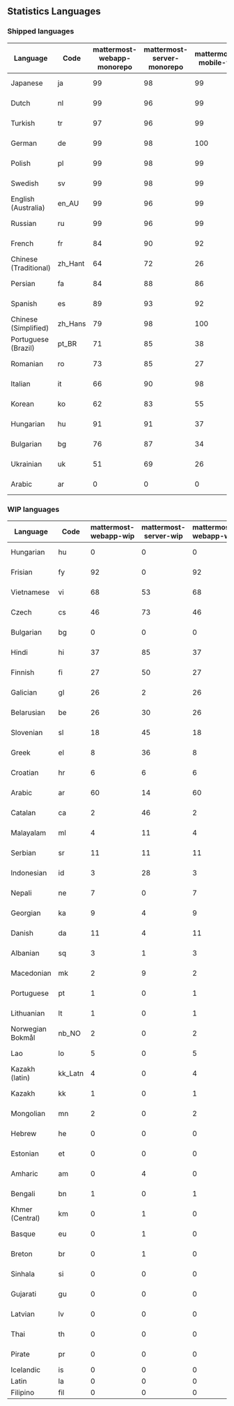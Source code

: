 ## Statistics Languages ##
###  Shipped languages  ###
|Language|Code|mattermost-webapp-monorepo|mattermost-server-monorepo|mattermost-mobile-v2|mattermost-desktop|focalboard-webapp|playbooks-webapp|calls-webapp|Total|Last Modified|
|---|---|---|---|---|---|---|---|---|---|---|
|Japanese|ja| 99| 98| 99| 100| 97| 100| 0| 98|2023-03-31T20:15:12.885149Z|
|Dutch|nl| 99| 96| 99| 100| 97| 100| 91| 98|2023-03-31T20:15:20.988736Z|
|Turkish|tr| 97| 96| 99| 100| 97| 100| 0| 96|2023-03-31T20:15:51.908429Z|
|German|de| 99| 98| 100| 100| 100| 100| 100| 95|2023-03-31T20:14:36.120462Z|
|Polish|pl| 99| 98| 99| 100| 97| 100| 0| 95|2023-03-31T20:15:25.113864Z|
|Swedish|sv| 99| 98| 99| 100| 97| 100| 0| 95|2023-03-31T20:15:47.484341Z|
|English (Australia)|en_AU| 99| 96| 99| 100| 97| 99| 0| 94|2023-03-31T20:13:30.807619Z|
|Russian|ru| 99| 96| 99| 100| 74| 59| 0| 93|2023-03-31T20:15:41.975042Z|
|French|fr| 84| 90| 92| 96| 84| 27| 0| 80|2023-03-31T20:14:53.169425Z|
|Chinese (Traditional)|zh_Hant| 64| 72| 26| 0| 97| 0| 0| 80|2023-03-31T20:16:09.532958Z|
|Persian|fa| 84| 88| 86| 100| 26| 1| 0| 71|2023-03-31T20:14:49.438930Z|
|Spanish|es| 89| 93| 92| 98| 47| 0| 20| 69|2023-03-31T20:14:46.414158Z|
|Chinese (Simplified)|zh_Hans| 79| 98| 100| 100| 97| 0| 0| 69|2023-04-01T18:14:43.411638Z|
|Portuguese (Brazil)|pt_BR| 71| 85| 38| 44| 100| 0| 63| 68|2023-03-31T20:15:30.067591Z|
|Romanian|ro| 73| 85| 27| 0| 0| 0| 0| 67|2023-03-31T20:15:35.372083Z|
|Italian|it| 66| 90| 98| 5| 62| 0| 0| 65|2023-03-31T20:15:07.137144Z|
|Korean|ko| 62| 83| 55| 100| 90| 53| 0| 65|2023-03-31T20:15:16.302324Z|
|Hungarian|hu| 91| 91| 37| 99| 90| 81| 0| 63|2023-03-31T20:15:00.966913Z|
|Bulgarian|bg| 76| 87| 34| 0| 0| 0| 0| 52|2023-03-31T20:14:32.200652Z|
|Ukrainian|uk| 51| 69| 26| 79| 53| 0| 0| 45|2023-03-31T20:15:54.329571Z|
|Arabic|ar| 0| 0| 0| 45| 45| 0| 0| 16|2023-03-30T14:03:02.494432Z|
###  WIP languages  ###
|Language|Code|mattermost-webapp-wip|mattermost-server-wip|mattermost-webapp-wip|Total|Last Modified|
|---|---|---|---|---|---|--|
|Hungarian|hu| 0| 0| 0| 63|2023-03-31T20:15:00.966913Z|
|Frisian|fy| 92| 0| 92| 61|2023-03-30T14:04:28.368728Z|
|Vietnamese|vi| 68| 53| 68| 59|2023-03-30T14:07:38.949883Z|
|Czech|cs| 46| 73| 46| 57|2023-03-30T14:03:41.659147Z|
|Bulgarian|bg| 0| 0| 0| 52|2023-03-31T20:14:32.200652Z|
|Hindi|hi| 37| 85| 37| 49|2023-03-30T14:04:54.856447Z|
|Finnish|fi| 27| 50| 27| 34|2023-03-30T14:04:14.936366Z|
|Galician|gl| 26| 2| 26| 31|2023-02-16T10:53:47.791156Z|
|Belarusian|be| 26| 30| 26| 27|2023-03-30T14:03:09.873427Z|
|Slovenian|sl| 18| 45| 18| 23|2023-03-30T14:07:12.677627Z|
|Greek|el| 8| 36| 8| 22|2023-03-30T14:03:55.229463Z|
|Croatian|hr| 6| 6| 6| 17|2023-03-30T09:46:01.311826Z|
|Arabic|ar| 60| 14| 60| 16|2023-03-30T14:03:02.494432Z|
|Catalan|ca| 2| 46| 2| 15|2023-02-22T22:19:51.633986Z|
|Malayalam|ml| 4| 11| 4| 13|2023-01-20T12:30:29.426169Z|
|Serbian|sr| 11| 11| 11| 13|2023-03-30T14:07:25.635161Z|
|Indonesian|id| 3| 28| 3| 11|2023-01-20T12:30:26.132977Z|
|Nepali|ne| 7| 0| 7| 11|2023-03-30T14:06:47.028356Z|
|Georgian|ka| 9| 4| 9| 8|2023-03-30T09:46:07.543767Z|
|Danish|da| 11| 4| 11| 8|2023-02-28T08:17:12.460986Z|
|Albanian|sq| 3| 1| 3| 8|2023-03-30T14:07:18.996586Z|
|Macedonian|mk| 2| 9| 2| 5|2023-02-16T10:52:34.237243Z|
|Portuguese|pt| 1| 0| 1| 4|2023-03-30T09:46:17.867459Z|
|Lithuanian|lt| 1| 0| 1| 4|2023-03-26T20:33:26.682723Z|
|Norwegian Bokmål|nb_NO| 2| 0| 2| 4|2023-03-30T09:46:13.174135Z|
|Lao|lo| 5| 0| 5| 3|2023-01-28T03:29:57.636840Z|
|Kazakh (latin)|kk_Latn| 4| 0| 4| 3|2023-01-09T16:04:40.142668Z|
|Kazakh|kk| 1| 0| 1| 2|2023-01-20T12:30:28.434837Z|
|Mongolian|mn| 2| 0| 2| 2|2023-02-16T02:00:14.011643Z|
|Hebrew|he| 0| 0| 0| 1|2023-01-20T12:30:24.610278Z|
|Estonian|et| 0| 0| 0| 1|2022-06-16T11:17:55.844464Z|
|Amharic|am| 0| 4| 0| 1|2020-07-04T19:22:35.416407Z|
|Bengali|bn| 1| 0| 1| 1|2022-06-18T00:07:36.707192Z|
|Khmer (Central)|km| 0| 1| 0| 0|2022-05-06T14:27:58.323957Z|
|Basque|eu| 0| 1| 0| 0|2021-06-22T14:46:44.626603Z|
|Breton|br| 0| 1| 0| 0|2022-10-20T14:33:30.929526Z|
|Sinhala|si| 0| 0| 0| 0|2022-10-24T11:26:43.423982Z|
|Gujarati|gu| 0| 0| 0| 0|2021-09-27T12:12:04.194601Z|
|Latvian|lv| 0| 0| 0| 0|2022-12-17T23:24:22.390841Z|
|Thai|th| 0| 0| 0| 0|2022-05-03T14:48:59.991556Z|
|Pirate|pr| 0| 0| 0| 0|2022-06-28T08:46:29.046651Z|
|Icelandic|is| 0| 0| 0| 0||
|Latin|la| 0| 0| 0| 0||
|Filipino|fil| 0| 0| 0| 0||
